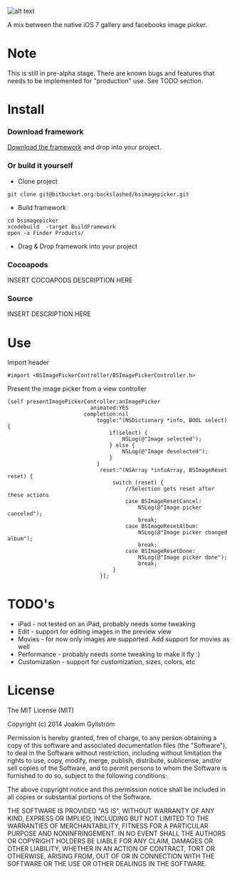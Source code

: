 ![alt text](https://bitbucket.org/backslashed/bsimagepicker/downloads/demo.gif "Demo gif")

A mix between the native iOS 7 gallery and facebooks image picker.
# Note
This is still in pre-alpha stage. There are known bugs and features that needs to be implemented for "production" use. See TODO section.
# Install
### Download framework
[Download the framework](https://bitbucket.org/backslashed/bsimagepicker/downloads/BSImagePickerController.framework.zip "framework") and drop into your project.
### Or build it yourself
* Clone project
```shell
git clone git@bitbucket.org:backslashed/bsimagepicker.git
```
* Build framework
```shell
cd bsimagepicker
xcodebuild  -target BuildFramework
open -a Finder Products/
```
* Drag & Drop framework into your project
### Cocoapods
INSERT COCOAPODS DESCRIPTION HERE
### Source
INSERT DESCRIPTION HERE
# Use
Import header
```objc
#import <BSImagePickerController/BSImagePickerController.h>
```

Present the image picker from a view controller
```objc
[self presentImagePickerController:anImagePicker
                          animated:YES
                        completion:nil
                            toggle:^(NSDictionary *info, BOOL select) {
                                if(select) {
                                    NSLog(@"Image selected");
                                } else {
                                    NSLog(@"Image deselected");
                                }
                            }
                             reset:^(NSArray *infoArray, BSImageReset reset) {
                                 switch (reset) {
									 //Selection gets reset after these actions
                                     case BSImageResetCancel:
                                         NSLog(@"Image picker canceled");
                                         break;
                                     case BSImageResetAlbum:
                                         NSLog(@"Image picker changed album");
                                         break;
                                     case BSImageResetDone:
                                         NSLog(@"Image picker done");
                                         break;
                                 }
                             }];
```
# TODO's
* iPad - not tested on an iPad, probably needs some tweaking
* Edit - support for editing images in the preview view
* Movies - for now only images are supported. Add support for movies as well
* Performance - probably needs some tweaking to make it fly :)
* Customization - support for customization, sizes, colors, etc
# License
The MIT License (MIT)

Copyright (c) 2014 Joakim Gyllström

Permission is hereby granted, free of charge, to any person obtaining a copy
of this software and associated documentation files (the "Software"), to deal
in the Software without restriction, including without limitation the rights
to use, copy, modify, merge, publish, distribute, sublicense, and/or sell
copies of the Software, and to permit persons to whom the Software is
furnished to do so, subject to the following conditions:

The above copyright notice and this permission notice shall be included in all
copies or substantial portions of the Software.

THE SOFTWARE IS PROVIDED "AS IS", WITHOUT WARRANTY OF ANY KIND, EXPRESS OR
IMPLIED, INCLUDING BUT NOT LIMITED TO THE WARRANTIES OF MERCHANTABILITY,
FITNESS FOR A PARTICULAR PURPOSE AND NONINFRINGEMENT. IN NO EVENT SHALL THE
AUTHORS OR COPYRIGHT HOLDERS BE LIABLE FOR ANY CLAIM, DAMAGES OR OTHER
LIABILITY, WHETHER IN AN ACTION OF CONTRACT, TORT OR OTHERWISE, ARISING FROM,
OUT OF OR IN CONNECTION WITH THE SOFTWARE OR THE USE OR OTHER DEALINGS IN THE
SOFTWARE.
